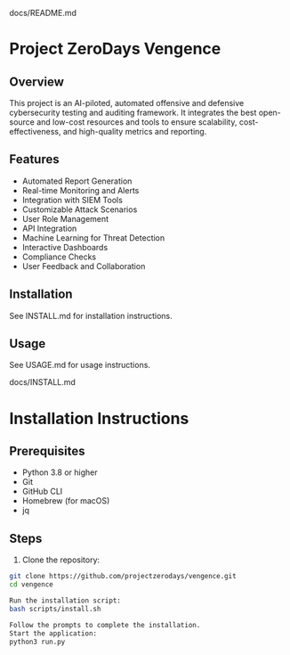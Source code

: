 docs/README.md
# Project ZeroDays Vengence

## Overview

This project is an AI-piloted, automated offensive and defensive cybersecurity testing and auditing framework. It integrates the best open-source and low-cost resources and tools to ensure scalability, cost-effectiveness, and high-quality metrics and reporting.

## Features

- Automated Report Generation
- Real-time Monitoring and Alerts
- Integration with SIEM Tools
- Customizable Attack Scenarios
- User Role Management
- API Integration
- Machine Learning for Threat Detection
- Interactive Dashboards
- Compliance Checks
- User Feedback and Collaboration

## Installation

See INSTALL.md for installation instructions.

## Usage

See USAGE.md for usage instructions.

docs/INSTALL.md
# Installation Instructions

## Prerequisites

- Python 3.8 or higher
- Git
- GitHub CLI
- Homebrew (for macOS)
- jq

## Steps

1. Clone the repository:

```bash
git clone https://github.com/projectzerodays/vengence.git
cd vengence

Run the installation script:
bash scripts/install.sh

Follow the prompts to complete the installation.
Start the application:
python3 run.py
